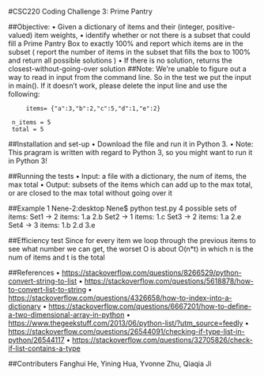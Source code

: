 #CSC220 Coding Challenge 3: Prime Pantry

##Objective:
	•	Given a dictionary of items and their (integer, positive-valued) item weights,
	•	identify whether or not there is a subset that could fill a Prime Pantry Box to exactly 100% and report which items are in the subset ( report the number of items in the subset that fills the box to 100% and return all possible solutions )
	•	If there is no solution, returns the closest-without-going-over solution ##Note: We're unable to figure out a way to read in input from the command line. So in the test we put the input in main(). If it doesn’t work, please delete the input line and use the following:
          
		 items= {"a":3,"b":2,"c":5,"d":1,"e":2}

     n_items = 5
     total = 5

##Installation and set-up
	•	Download the file and run it in Python 3.
	•	Note: This pragram is written with regard to Python 3, so you might want to run it in Python 3!

##Running the tests
	•	Input: a file with a dictionary, the num of items, the max total
	•	Output: subsets of the items which can add up to the max total, or are closed to the max total without going over it

##Example 1
Nene-2:desktop Nene$ python test.py 4 possible sets of items:
Set1 -> 2 items: 1.a 2.b
Set2 -> 1 items: 1.c
Set3 -> 2 items: 1.a 2.e
Set4 -> 3 items: 1.b 2.d 3.e

##Efficiency test
Since for every item we loop through the previous items to see what number we can get, the worset O is about O(n*t) in which n is the num of items and t is the total

##References
	•	https://stackoverflow.com/questions/8266529/python-convert-string-to-list
	•	https://stackoverflow.com/questions/5618878/how-to-convert-list-to-string
	•	https://stackoverflow.com/questions/4326658/how-to-index-into-a-dictionary
	•	https://stackoverflow.com/questions/6667201/how-to-define-a-two-dimensional-array-in-python
	•	https://www.thegeekstuff.com/2013/06/python-list/?utm_source=feedly
	•	https://stackoverflow.com/questions/26544091/checking-if-type-list-in-python/26544117
	•	https://stackoverflow.com/questions/32705826/check-if-list-contains-a-type

##Contributers
Fanghui He, Yining Hua, Yvonne Zhu, Qiaqia Ji
